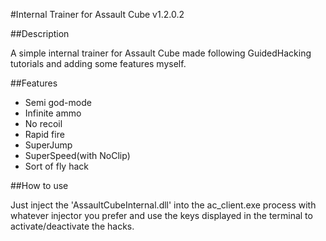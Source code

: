 #Internal Trainer for Assault Cube v1.2.0.2

##Description

A simple internal trainer for Assault Cube made following GuidedHacking tutorials and adding some features myself.

##Features

- Semi god-mode
- Infinite ammo
- No recoil
- Rapid fire
- SuperJump
- SuperSpeed(with NoClip)
- Sort of fly hack

##How to use

Just inject the 'AssaultCubeInternal.dll' into the ac_client.exe process with whatever injector you prefer and use the keys displayed in the terminal to activate/deactivate the hacks.
